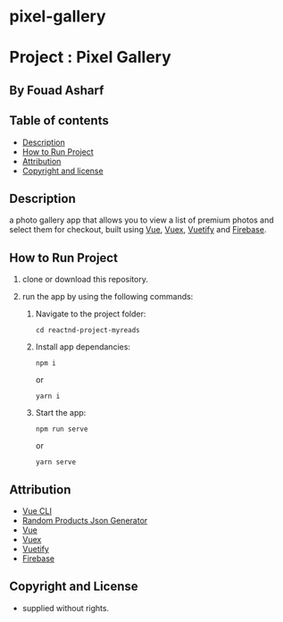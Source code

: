 # pixel-gallery



# Project : Pixel Gallery
## By  Fouad Asharf

## Table of contents
- [Description](#description)
- [How to Run Project](#how-to-run-project)
- [Attribution](#attribution)
- [Copyright and license](#copyright-and-license)


## Description
a photo gallery app that allows you to view a list of premium photos and select them for checkout, 
built using [Vue](https://vuejs.org/), [Vuex](https://vuex.vuejs.org/), [Vuetify](https://vuetifyjs.com/en/) and [Firebase](https://firebase.google.com/).


## How to Run Project
1. clone or download this repository.
      
2. run the app by using the following commands:
      1. Navigate to the project folder:
          ```
          cd reactnd-project-myreads
          ```
      2. Install app dependancies:
          ```
          npm i
          ```
          or
          ```
          yarn i
          ```
          
      3. Start the app:
          ```
          npm run serve
          ```
          or
          ```
          yarn serve
          ```
      

## Attribution
* [Vue CLI](https://cli.vuejs.org/)
* [Random Products Json Generator](https://github.com/mdmoin7/Random-Products-Json-Generator)
* [Vue](https://vuejs.org/)
* [Vuex](https://vuex.vuejs.org/)
* [Vuetify](https://vuetifyjs.com/en/)
* [Firebase](https://firebase.google.com/)




## Copyright and License
- supplied without rights.

